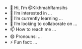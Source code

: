 - 👋 Hi, I’m @KikhmahRamsihs
- 👀 I’m interested in ...
- 🌱 I’m currently learning ...
- 💞️ I’m looking to collaborate on ...
- 📫 How to reach me ...
- 😄 Pronouns: ...
- ⚡ Fun fact: ...

<!---
KikhmahRamsihs/KikhmahRamsihs is a ✨ special ✨ repository because its `README.md` (this file) appears on your GitHub profile.
You can click the Preview link to take a look at your changes.
--->
